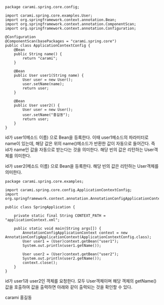 ```
package carami.spring.core.config;

import carami.spring.core.examples.User;
import org.springframework.context.annotation.Bean;
import org.springframework.context.annotation.ComponentScan;
import org.springframework.context.annotation.Configuration;

@Configuration
@ComponentScan(basePackages = "carami.spring.core")
public class ApplicationContextConfig {
    @Bean
    public String name() {
        return "carami";
    }

    @Bean
    public User user1(String name) {
        User user = new User();
        user.setName(name);
        return user;
    }

    @Bean
    public User user2() {
        User user = new User();
        user.setName("홍길동");
        return user;
    }
}

```

id가 user1(메소드 이름) 으로 Bean을 등록한다. 이때 user1메소드의 파라미터로 name이 있는데, 해당 값은 위의 name()메소드가 반환한 값이 자동으로 들어간다.
즉 id가 name인 값을 자동으로 받는다는 것을 의미한다. 해당 빈의 값은 리턴하는 User객체를 의미한다.

id가 user2(메소드 이름) 으로 Bean을 등록한다. 해당 빈의 값은 리턴하는 User객체를 의미한다.


```
package carami.spring.core.examples;

import carami.spring.core.config.ApplicationContextConfig;
import org.springframework.context.annotation.AnnotationConfigApplicationContext;

public class SpringApplication {

    private static final String CONTEXT_PATH = "applicationContext.xml";

    public static void main(String args[]) {
        AnnotationConfigApplicationContext context = new AnnotationConfigApplicationContext(ApplicationContextConfig.class);
        User user1 = (User)context.getBean("user1");
        System.out.println(user1.getName());

        User user2 = (User)context.getBean("user2");
        System.out.println(user2.getName());
        context.close();
    }
}

```

id가 user1과 user2인 객체를 요청한다. 모두 User객체이며 해당 객체의 getName()값을 호출하여 값을 출력하면 아래와 같이 출력되는 것을 확인할 수 있다.

carami
홍길동

